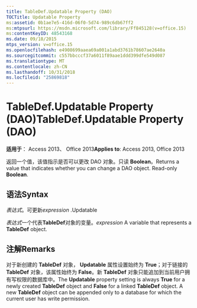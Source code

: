 ```yaml
---
title: TableDef.Updatable Property (DAO)
TOCTitle: Updatable Property
ms:assetid: 0b1ae7e5-416d-06f0-5d74-989c6db67ff2
ms:mtpsurl: https://msdn.microsoft.com/library/Ff845128(v=office.15)
ms:contentKeyID: 48543168
ms.date: 09/18/2015
mtps_version: v=office.15
ms.openlocfilehash: e4908699aaea69a001a1abd3761b78607ae2640a
ms.sourcegitcommit: c557bbcccf37a6011f89aae1ddd399dfe549d087
ms.translationtype: MT
ms.contentlocale: zh-CN
ms.lasthandoff: 10/31/2018
ms.locfileid: "25869818"
---
```

# <a name="tabledefupdatable-property-dao"></a><span data-ttu-id="19295-102">TableDef.Updatable Property (DAO)</span><span class="sxs-lookup"><span data-stu-id="19295-102">TableDef.Updatable Property (DAO)</span></span>


<span data-ttu-id="19295-103">**适用于**： Access 2013、 Office 2013</span><span class="sxs-lookup"><span data-stu-id="19295-103">**Applies to**: Access 2013, Office 2013</span></span>

<span data-ttu-id="19295-p101">返回一个值，该值指示是否可以更改 DAO 对象。只读 **Boolean**。</span><span class="sxs-lookup"><span data-stu-id="19295-p101">Returns a value that indicates whether you can change a DAO object. Read-only **Boolean**.</span></span>

## <a name="syntax"></a><span data-ttu-id="19295-106">语法</span><span class="sxs-lookup"><span data-stu-id="19295-106">Syntax</span></span>

<span data-ttu-id="19295-107">*表达式*。可更新</span><span class="sxs-lookup"><span data-stu-id="19295-107">*expression* .Updatable</span></span>

<span data-ttu-id="19295-108">*表达式*一个代表**TableDef**对象的变量。</span><span class="sxs-lookup"><span data-stu-id="19295-108">*expression* A variable that represents a **TableDef** object.</span></span>

## <a name="remarks"></a><span data-ttu-id="19295-109">注解</span><span class="sxs-lookup"><span data-stu-id="19295-109">Remarks</span></span>

<span data-ttu-id="19295-p102">对于新创建的 **TableDef** 对象， **Updatable** 属性设置始终为 **True**；对于链接的 **TableDef** 对象，该属性始终为 **False**。新 **TableDef** 对象只能追加到当前用户拥有写权限的数据库中。</span><span class="sxs-lookup"><span data-stu-id="19295-p102">The **Updatable** property setting is always **True** for a newly created **TableDef** object and **False** for a linked **TableDef** object. A new **TableDef** object can be appended only to a database for which the current user has write permission.</span></span>

